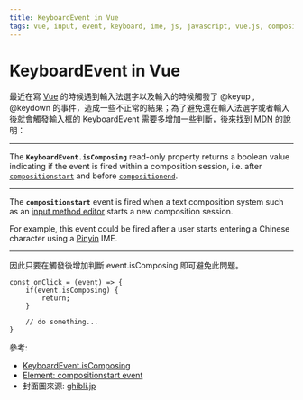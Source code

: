 ```yaml
---
title: KeyboardEvent in Vue
tags: vue, input, event, keyboard, ime, js, javascript, vue.js, composing
---
```


# KeyboardEvent in Vue

最近在寫 [Vue](https://vuejs.org/) 的時候遇到輸入法選字以及輸入的時候觸發了 @keyup , @keydown 的事件，造成一些不正常的結果；為了避免還在輸入法選字或者輸入後就會觸發輸入框的 KeyboardEvent 需要多增加一些判斷，後來找到 [MDN](https://developer.mozilla.org) 的說明：

---

The **`KeyboardEvent.isComposing`** read-only property returns a boolean value indicating if the event is fired within a composition session, i.e. after [`compositionstart`](https://developer.mozilla.org/en-US/docs/Web/API/Element/compositionstart_event) and before [`compositionend`](https://developer.mozilla.org/en-US/docs/Web/API/Element/compositionend_event).

---

The **`compositionstart`** event is fired when a text composition system such as an [input method editor](https://developer.mozilla.org/en-US/docs/Glossary/Input_method_editor) starts a new composition session.

For example, this event could be fired after a user starts entering a Chinese character using a [Pinyin](https://en.wikipedia.org/wiki/Pinyin) IME.

---

因此只要在觸發後增加判斷 event.isComposing 即可避免此問題。

    const onClick = (event) => {
    	if(event.isComposing) {
            return;
        }
        
        // do something...
    }
    

參考:

- [KeyboardEvent.isComposing](https://developer.mozilla.org/en-US/docs/Web/API/KeyboardEvent/isComposing)
- [Element: compositionstart event](https://developer.mozilla.org/en-US/docs/Web/API/Element/compositionstart_event)
- 封面圖來源: [ghibli.jp](https://www.ghibli.jp/info/013409/)
